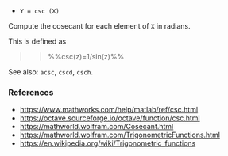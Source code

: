 - `Y = csc (X)`

Compute the cosecant for each element of `X` in radians.

This is defined as

> > %%csc(z)=1/sin(z)%%

See also: `acsc`, `cscd`, `csch`.

### References

- https://www.mathworks.com/help/matlab/ref/csc.html
- https://octave.sourceforge.io/octave/function/csc.html
- https://mathworld.wolfram.com/Cosecant.html
- https://mathworld.wolfram.com/TrigonometricFunctions.html
- https://en.wikipedia.org/wiki/Trigonometric_functions
